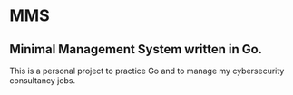 # MMS

## Minimal Management System written in Go.

This is a personal project to practice Go and to manage my cybersecurity consultancy jobs.
